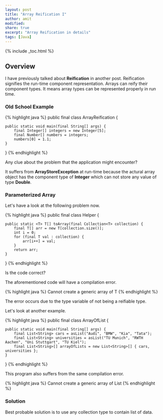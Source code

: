 ```yaml
---
layout: post
title: "Array Reification I"
author: amit
modified:
share: true
excerpt: "Array Reification in details"
tags: [Java]
---
```


{% include _toc.html %}

## Overview

I have previously talked about **Reification** in another post. Reification signifies the run-time component representation. Arrays can reify their component types. It means array types can be represented properly in run time.

### Old School Example

{% highlight java %}
public final class ArrayReification {

	public static void main(final String[] args) {
		final Integer[] integers = new Integer[5];
		final Number[] numbers = integers;
		numbers[0] = 1.1;
	}

}
{% endhighlight %}

Any clue about the problem that the application might encounter? <br />

It suffers from **ArrayStoreException** at run-time because the actural array object has the component type of **Integer** which can not store any value of type **Double**.

### Parameterized Array

Let's have a look at the following problem now.

{% highlight java %}
public final class Helper {

	public static <T> T[] toArray(final Collection<T> collection) {
		final T[] arr = new T[collection.size()];
		int i = 0;
		for (final T val : collection) {
			arr[i++] = val;
		}
		return arr;
	}

}
{% endhighlight %}

Is the code correct? <br />

The aforementioned code will have a compilation error.

{% highlight java %}
Cannot create a generic array of T
{% endhighlight %}

The error occurs due to the type variable of not being a reifiable type. <br />

Let's look at another example.

{% highlight java %}
public final class ArrayOfList {

	public static void main(final String[] args) {
		final List<String> cars = asList("Audi", "BMW", "Kia", "Tata");
		final List<String> universities = asList("TU Munich", "RWTH Aachen", "Uni Stuttgart", "TU Kiel");
		final List<String>[] arrayOfLists = new List<String>[] { cars, universities };
	}
}
{% endhighlight %}

This program also suffers from the same compilation error.

{% highlight java %}
Cannot create a generic array of List<String>
{% endhighlight %}

### Solution

Best probable solution is to use any collection type to contain list of data.
